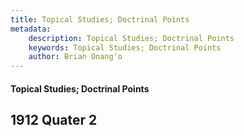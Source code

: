 ```yaml
---
title: Topical Studies; Doctrinal Points
metadata:
    description: Topical Studies; Doctrinal Points
    keywords: Topical Studies; Doctrinal Points
    author: Brian Onang'o
---
```


#### Topical Studies; Doctrinal Points

## 1912 Quater 2
